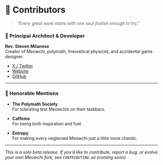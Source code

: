# 👥 Contributors

> *“Every great work starts with one soul foolish enough to try.”*

### 🧠 Principal Architect & Developer
**Rev. Steven Milanese**  
Creator of Meowchi, polymath, theoretical physicist, and accidental game designer.  
- [X / Twitter](https://x.com/stevenmilanese)
- [Website](https://www.stevenmilanese.com)
- [GitHub](https://github.com/developtheweb)

---

### 🐾 Honorable Mentions
- **The Polymath Society**  
  For tolerating test Meowchis on their taskbars.
  
- **Caffeine**  
  For being both inspiration and fuel.

- **Entropy**  
  For making every neglected Meowchi just a little more chaotic.

---

_This is a solo beta release. If you’d like to contribute, report a bug, or evolve your own Meowchi fork, see `CONTRIBUTING.md` (coming soon)._
